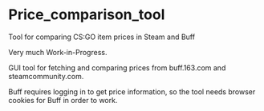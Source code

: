 # Price_comparison_tool
Tool for comparing CS:GO item prices in Steam and Buff

Very much Work-in-Progress.

GUI tool for fetching and comparing prices from buff.163.com and steamcommunity.com. 

Buff requires logging in to get price information, so the tool needs browser cookies for Buff in order to work.
